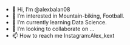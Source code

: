 - 👋 Hi, I’m @alexbalan08
- 👀 I’m interested in Mountain-biking, Football.
- 🌱 I’m currently learning Data Science.
- 💞️ I’m looking to collaborate on ...
- 📫 How to reach me Instagram:Alex_kext 

<!---
alexbalan08/alexbalan08 is a ✨ special ✨ repository because its `README.md` (this file) appears on your GitHub profile.
You can click the Preview link to take a look at your changes.
--->
